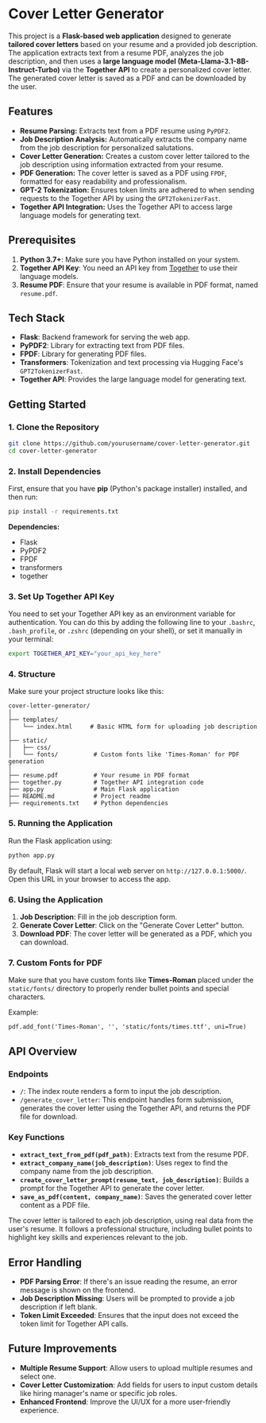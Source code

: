 # Cover Letter Generator

This project is a **Flask-based web application** designed to generate **tailored cover letters** based on your resume and a provided job description. The application extracts text from a resume PDF, analyzes the job description, and then uses a **large language model (Meta-Llama-3.1-8B-Instruct-Turbo)** via the **Together API** to create a personalized cover letter. The generated cover letter is saved as a PDF and can be downloaded by the user.

## Features

- **Resume Parsing:** Extracts text from a PDF resume using `PyPDF2`.
- **Job Description Analysis:** Automatically extracts the company name from the job description for personalized salutations.
- **Cover Letter Generation:** Creates a custom cover letter tailored to the job description using information extracted from your resume.
- **PDF Generation:** The cover letter is saved as a PDF using `FPDF`, formatted for easy readability and professionalism.
- **GPT-2 Tokenization:** Ensures token limits are adhered to when sending requests to the Together API by using the `GPT2TokenizerFast`.
- **Together API Integration:** Uses the Together API to access large language models for generating text.
  
## Prerequisites

1. **Python 3.7+**: Make sure you have Python installed on your system.
2. **Together API Key**: You need an API key from [Together](https://www.together.xyz/) to use their language models.
3. **Resume PDF**: Ensure that your resume is available in PDF format, named `resume.pdf`.

## Tech Stack

- **Flask**: Backend framework for serving the web app.
- **PyPDF2**: Library for extracting text from PDF files.
- **FPDF**: Library for generating PDF files.
- **Transformers**: Tokenization and text processing via Hugging Face's `GPT2TokenizerFast`.
- **Together API**: Provides the large language model for generating text.

## Getting Started

### 1. Clone the Repository

```bash
git clone https://github.com/yourusername/cover-letter-generator.git
cd cover-letter-generator
```

### 2. Install Dependencies

First, ensure that you have **pip** (Python's package installer) installed, and then run:

```bash
pip install -r requirements.txt
```

**Dependencies:**
- Flask
- PyPDF2
- FPDF
- transformers
- together

### 3. Set Up Together API Key

You need to set your Together API key as an environment variable for authentication. You can do this by adding the following line to your `.bashrc`, `.bash_profile`, or `.zshrc` (depending on your shell), or set it manually in your terminal:

```bash
export TOGETHER_API_KEY="your_api_key_here"
```

### 4. Structure

Make sure your project structure looks like this:

```
cover-letter-generator/
│
├── templates/
│   └── index.html     # Basic HTML form for uploading job description
│
├── static/
│   ├── css/
│   └── fonts/          # Custom fonts like 'Times-Roman' for PDF generation
│
├── resume.pdf          # Your resume in PDF format
├── together.py         # Together API integration code
├── app.py              # Main Flask application
├── README.md           # Project readme
├── requirements.txt    # Python dependencies
```

### 5. Running the Application

Run the Flask application using:

```bash
python app.py
```

By default, Flask will start a local web server on `http://127.0.0.1:5000/`. Open this URL in your browser to access the app.

### 6. Using the Application

1. **Job Description**: Fill in the job description form.
2. **Generate Cover Letter**: Click on the "Generate Cover Letter" button.
3. **Download PDF**: The cover letter will be generated as a PDF, which you can download.

### 7. Custom Fonts for PDF

Make sure that you have custom fonts like **Times-Roman** placed under the `static/fonts/` directory to properly render bullet points and special characters.

Example:

```
pdf.add_font('Times-Roman', '', 'static/fonts/times.ttf', uni=True)
```

## API Overview

### Endpoints

- `/`: The index route renders a form to input the job description.
- `/generate_cover_letter`: This endpoint handles form submission, generates the cover letter using the Together API, and returns the PDF file for download.

### Key Functions

- **`extract_text_from_pdf(pdf_path)`**: Extracts text from the resume PDF.
- **`extract_company_name(job_description)`**: Uses regex to find the company name from the job description.
- **`create_cover_letter_prompt(resume_text, job_description)`**: Builds a prompt for the Together API to generate the cover letter.
- **`save_as_pdf(content, company_name)`**: Saves the generated cover letter content as a PDF file.
  


The cover letter is tailored to each job description, using real data from the user's resume. It follows a professional structure, including bullet points to highlight key skills and experiences relevant to the job.

## Error Handling

- **PDF Parsing Error**: If there's an issue reading the resume, an error message is shown on the frontend.
- **Job Description Missing**: Users will be prompted to provide a job description if left blank.
- **Token Limit Exceeded**: Ensures that the input does not exceed the token limit for Together API calls.

## Future Improvements

- **Multiple Resume Support**: Allow users to upload multiple resumes and select one.
- **Cover Letter Customization**: Add fields for users to input custom details like hiring manager's name or specific job roles.
- **Enhanced Frontend**: Improve the UI/UX for a more user-friendly experience.

